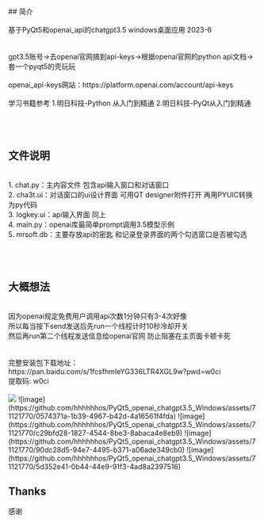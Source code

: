 <br>
## 简介

<br>
<br>
基于PyQt5和openai_api的chatgpt3.5 windows桌面应用 2023-6
<br>
<br>
<br>
gpt3.5账号->去openai官网搞到api-keys->根据openai官网的python api文档->套一个pyqt5的壳玩玩
<br>
<br>
            openai_api-keys网站：https://platform.openai.com/account/api-keys
<br>
<br>
学习书籍参考 1.明日科技-Python 从入门到精通 
            2.明日科技-PyQt从入门到精通
<br>
<br>
<br><br>

## 文件说明

<br>
1. chat.py：主内容文件 包含api输入窗口和对话窗口<br>
2. cha3t.ui：对话窗口的ui设计界面 可用QT designer附件打开 再用PYUIC转换为py代码<br>
3. logkey.ui：api输入界面 同上<br>
4. main.py：openai库最简单prompt调用3.5模型示例<br>
5. mrsoft.db：主要存放api的密匙 和记录登录界面的两个勾选窗口是否被勾选<br>
<br>
<br>
<br>

## 大概想法

<br>
因为openai规定免费用户调用api次数1分钟只有3-4次好像 <br>
所以每当按下send发送后先run一个线程计时10秒冷却开关 <br>
然后再run第二个线程发送信息给openai官网 防止阻塞在主页面卡顿卡死<br>
<br>
<br>
            完整安装包下载地址：<br>
            https://pan.baidu.com/s/1fcsfhmIeYG336LTR4XGL9w?pwd=w0ci <br>
            提取码: w0ci 
<br>
<br>
<img src="https://github.com/hhhhhhos/PyQt5_openai_chatgpt3.5_Windows/assets/71121770/0574371a-1b39-4967-b42d-4a16561f4fda" transform: scale(0.1)>
![image](https://github.com/hhhhhhos/PyQt5_openai_chatgpt3.5_Windows/assets/71121770/0574371a-1b39-4967-b42d-4a16561f4fda)
![image](https://github.com/hhhhhhos/PyQt5_openai_chatgpt3.5_Windows/assets/71121770/c29bfd28-1827-4544-8be3-8abaca4e8eb9)
![image](https://github.com/hhhhhhos/PyQt5_openai_chatgpt3.5_Windows/assets/71121770/90dc28d5-94e7-4495-b371-a06ade349cb0)
![image](https://github.com/hhhhhhos/PyQt5_openai_chatgpt3.5_Windows/assets/71121770/5d352e41-0b44-44e9-91f3-4ad8a2397516)










## Thanks

感谢 

